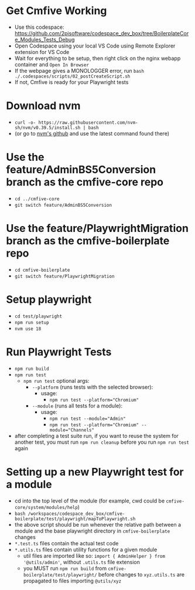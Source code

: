 # Get Cmfive Working

- Use this codespace: https://github.com/2pisoftware/codespace_dev_box/tree/BoilerplateCore_Modules_Tests_Debug
- Open Codespace using your local VS Code using Remote Explorer extension for VS Code
- Wait for everything to be setup, then right click on the nginx webapp container and `Open In Browser`
- If the webpage gives a MONOLOGGER error, run `bash ./.codespaces/scripts/02_postCreateScript.sh`
- If not, Cmfive is ready for your Playwright tests

# Download nvm

- `curl -o- https://raw.githubusercontent.com/nvm-sh/nvm/v0.39.5/install.sh | bash`
- (or go to [nvm's github](https://github.com/nvm-sh/nvm) and use the latest command found there)

# Use the feature/AdminBS5Conversion branch as the cmfive-core repo

- `cd ../cmfive-core`
- `git switch feature/AdminBS5Conversion`

# Use the feature/PlaywrightMigration branch as the cmfive-boilerplate repo

- `cd cmfive-boilerplate`
- `git switch feature/PlaywrightMigration`

# Setup playwright

- `cd test/playwright`
- `npm run setup`
- `nvm use 18`

# Run Playwright Tests

- `npm run build`
- `npm run test`
    - `npm run test` optional args:
        - `--platform` (runs tests with the selected browser):
            - usage:
                - `npm run test --platform="Chromium"`
        - `--module` (runs all tests for a module):
            - usage:
                - `npm run test --module="Admin"`
                - `npm run test --platform="Chromium" --module="Channels"`
- after completing a test suite run, if you want to reuse the system for another test, you must run `npm run cleanup` before you run `npm run test` again
            

# Setting up a new Playwright test for a module

- cd into the top level of the module (for example, cwd could be `cmfive-core/system/modules/help`)
- `bash /workspaces/codespace_dev_box/cmfive-boilerplate/test/playwright/mapToPlaywright.sh`
- the above script should be run whenever the relative path between a module and the base playwright directory in `cmfive-boilerplate` changes
- `*.test.ts` files contain the actual test code
- `*.utils.ts` files contain utility functions for a given module
    - util files are imported like so: `import { AdminHelper } from '@utils/admin'`, without `.utils.ts` file extension
    - you MUST run `npm run build` from `cmfive-boilerplate/test/playwright/` before changes to `xyz.utils.ts` are propagated to files importing `@utils/xyz`